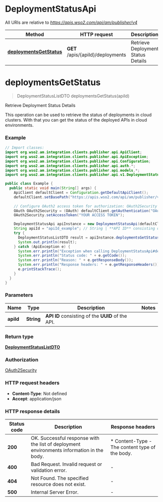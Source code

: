 # DeploymentStatusApi

All URIs are relative to *https://apis.wso2.com/api/am/publisher/v4*

Method | HTTP request | Description
------------- | ------------- | -------------
[**deploymentsGetStatus**](DeploymentStatusApi.md#deploymentsGetStatus) | **GET** /apis/{apiId}/deployments | Retrieve Deployment Status Details


<a name="deploymentsGetStatus"></a>
# **deploymentsGetStatus**
> DeploymentStatusListDTO deploymentsGetStatus(apiId)

Retrieve Deployment Status Details

This operation can be used to retrieve the status of deployments in cloud clusters.  With that you can get the status of the deployed APIs in cloud environments. 

### Example
```java
// Import classes:
import org.wso2.am.integration.clients.publisher.api.ApiClient;
import org.wso2.am.integration.clients.publisher.api.ApiException;
import org.wso2.am.integration.clients.publisher.api.Configuration;
import org.wso2.am.integration.clients.publisher.api.auth.*;
import org.wso2.am.integration.clients.publisher.api.models.*;
import org.wso2.am.integration.clients.publisher.api.v1.DeploymentStatusApi;

public class Example {
  public static void main(String[] args) {
    ApiClient defaultClient = Configuration.getDefaultApiClient();
    defaultClient.setBasePath("https://apis.wso2.com/api/am/publisher/v4");
    
    // Configure OAuth2 access token for authorization: OAuth2Security
    OAuth OAuth2Security = (OAuth) defaultClient.getAuthentication("OAuth2Security");
    OAuth2Security.setAccessToken("YOUR ACCESS TOKEN");

    DeploymentStatusApi apiInstance = new DeploymentStatusApi(defaultClient);
    String apiId = "apiId_example"; // String | **API ID** consisting of the **UUID** of the API. 
    try {
      DeploymentStatusListDTO result = apiInstance.deploymentsGetStatus(apiId);
      System.out.println(result);
    } catch (ApiException e) {
      System.err.println("Exception when calling DeploymentStatusApi#deploymentsGetStatus");
      System.err.println("Status code: " + e.getCode());
      System.err.println("Reason: " + e.getResponseBody());
      System.err.println("Response headers: " + e.getResponseHeaders());
      e.printStackTrace();
    }
  }
}
```

### Parameters

Name | Type | Description  | Notes
------------- | ------------- | ------------- | -------------
 **apiId** | **String**| **API ID** consisting of the **UUID** of the API.  |

### Return type

[**DeploymentStatusListDTO**](DeploymentStatusListDTO.md)

### Authorization

[OAuth2Security](../README.md#OAuth2Security)

### HTTP request headers

 - **Content-Type**: Not defined
 - **Accept**: application/json

### HTTP response details
| Status code | Description | Response headers |
|-------------|-------------|------------------|
**200** | OK. Successful response with the list of deployment environments information in the body.  |  * Content-Type - The content type of the body.  <br>  |
**400** | Bad Request. Invalid request or validation error. |  -  |
**404** | Not Found. The specified resource does not exist. |  -  |
**500** | Internal Server Error. |  -  |

